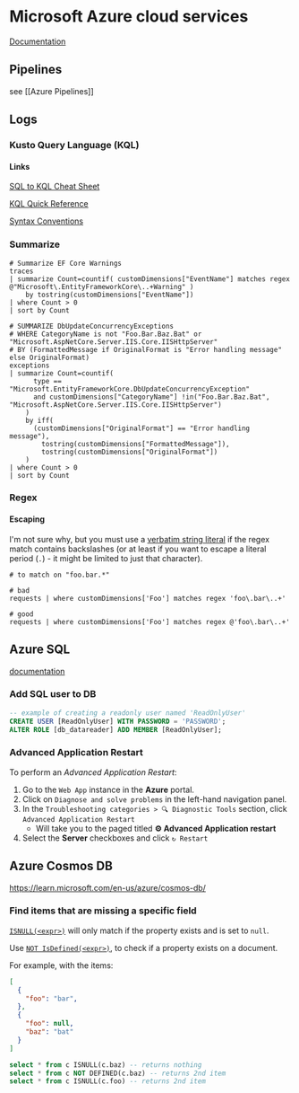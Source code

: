 # Microsoft Azure cloud services

[Documentation](https://learn.microsoft.com/en-us/azure/?product=popular)

## Pipelines

see [[Azure Pipelines]]

## Logs

### Kusto Query Language (KQL)

#### Links

[SQL to KQL Cheat Sheet](https://learn.microsoft.com/en-us/azure/data-explorer/kusto/query/sqlcheatsheet?source=recommendations)

[KQL Quick Reference](https://learn.microsoft.com/en-us/azure/data-explorer/kusto/query/kql-quick-reference?source=recommendations)

[Syntax Conventions](https://learn.microsoft.com/en-us/azure/data-explorer/kusto/query/syntax-conventions?source=recommendations)

### Summarize

```kql
# Summarize EF Core Warnings
traces
| summarize Count=countif( customDimensions["EventName"] matches regex @"Microsoft\.EntityFrameworkCore\..+Warning" )
    by tostring(customDimensions["EventName"])
| where Count > 0
| sort by Count

# SUMMARIZE DbUpdateConcurrencyExceptions
# WHERE CategoryName is not "Foo.Bar.Baz.Bat" or "Microsoft.AspNetCore.Server.IIS.Core.IISHttpServer"
# BY (FormattedMessage if OriginalFormat is "Error handling message" else OriginalFormat)
exceptions
| summarize Count=countif(
      type == "Microsoft.EntityFrameworkCore.DbUpdateConcurrencyException"
      and customDimensions["CategoryName"] !in("Foo.Bar.Baz.Bat", "Microsoft.AspNetCore.Server.IIS.Core.IISHttpServer")
    ) 
    by iff(
      (customDimensions["OriginalFormat"] == "Error handling message"),
        tostring(customDimensions["FormattedMessage"]),
        tostring(customDimensions["OriginalFormat"])
    )
| where Count > 0
| sort by Count
```

### Regex

#### Escaping

I'm not sure why, but you must use a [verbatim string literal](https://learn.microsoft.com/en-us/azure/data-explorer/kusto/query/scalar-data-types/string#verbatim-string-literal)
if the regex match contains backslashes (or at least if you want to escape a literal period (`.`) - it might be limited to just that character).

```kql
# to match on "foo.bar.*"

# bad
requests | where customDimensions['Foo'] matches regex 'foo\.bar\..+'

# good
requests | where customDimensions['Foo'] matches regex @'foo\.bar\..+'
```

## **Azure SQL**

[documentation](https://learn.microsoft.com/en-us/azure/azure-sql/?view=azuresql)

### Add SQL user to DB

```sql
-- example of creating a readonly user named 'ReadOnlyUser'
CREATE USER [ReadOnlyUser] WITH PASSWORD = 'PASSWORD';
ALTER ROLE [db_datareader] ADD MEMBER [ReadOnlyUser];
```

### Advanced Application Restart

To perform an _Advanced Application Restart_:

1. Go to the `Web App` instance in the **Azure** portal.
1. Click on `Diagnose and solve problems` in the left-hand navigation panel.
2. In the `Troubleshooting categories > 🔍 Diagnostic Tools` section, click `Advanced Application Restart`
    - Will take you to the paged titled **⚙️ Advanced Application restart**
3. Select the **Server** checkboxes and click `↻ Restart`

## Azure Cosmos DB

<https://learn.microsoft.com/en-us/azure/cosmos-db/>

### Find items that are missing a specific field

[`ISNULL(<expr>)`](https://learn.microsoft.com/en-us/azure/cosmos-db/nosql/query/is-null) will only match if the property exists and is set to `null`.

Use [`NOT IsDefined(<expr>)`](https://learn.microsoft.com/en-us/azure/cosmos-db/nosql/query/is-defined), to check if a property exists on a document.

For example, with the items:

```json
[
  {
    "foo": "bar",
  },
  {
    "foo": null,
    "baz": "bat"
  }
]
```

```sql
select * from c ISNULL(c.baz) -- returns nothing
select * from c NOT DEFINED(c.baz) -- returns 2nd item
select * from c ISNULL(c.foo) -- returns 2nd item
```
